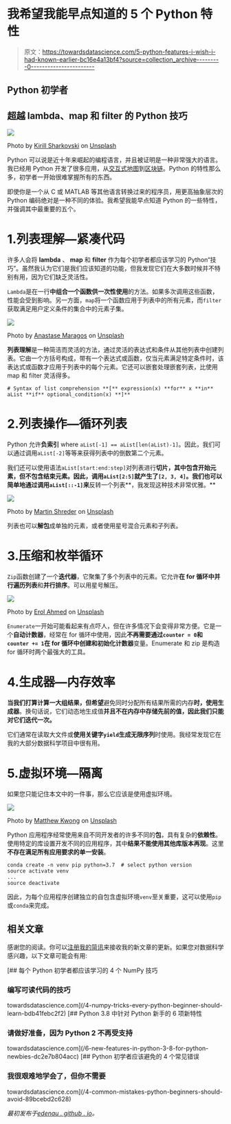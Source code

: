 # 我希望我能早点知道的 5 个 Python 特性

> 原文：<https://towardsdatascience.com/5-python-features-i-wish-i-had-known-earlier-bc16e4a13bf4?source=collection_archive---------0----------------------->

## Python 初学者

## 超越 lambda、map 和 filter 的 Python 技巧

![](img/27503c7254cd37d60c30512078795af0.png)

Photo by [Kirill Sharkovski](https://unsplash.com/@sharkovski?utm_source=medium&utm_medium=referral) on [Unsplash](https://unsplash.com?utm_source=medium&utm_medium=referral)

Python 可以说是近十年来崛起的编程语言，并且被证明是一种非常强大的语言。我已经用 Python 开发了很多应用，从[交互式地图](/visualizing-bike-mobility-in-london-using-interactive-maps-for-absolute-beginners-3b9f55ccb59)到[区块链](/building-a-minimal-blockchain-in-python-4f2e9934101d)。Python 的特性那么多，初学者一开始很难掌握所有的东西。

即使你是一个从 C 或 MATLAB 等其他语言转换过来的程序员，用更高抽象层次的 Python 编码绝对是一种不同的体验。我希望我能早点知道 Python 的一些特性，并强调其中最重要的五个。

# 1.列表理解—紧凑代码

许多人会将 **lambda** 、 **map** 和 **filter** 作为每个初学者都应该学习的 Python“技巧”。虽然我认为它们是我们应该知道的功能，但我发现它们在大多数时候并不特别有用，因为它们缺乏灵活性。

`Lambda`是在一行**中组合一个函数供一次性使用**的方法。如果多次调用这些函数，性能会受到影响。另一方面，`map`将一个函数应用于列表中的所有元素，而`filter`获取满足用户定义条件的集合中的元素子集。

![](img/5ffaa7070bf8e9fc6c638d8b26733386.png)

Photo by [Anastase Maragos](https://unsplash.com/@visualsbyroyalz?utm_source=medium&utm_medium=referral) on [Unsplash](https://unsplash.com?utm_source=medium&utm_medium=referral)

**列表理解**是一种简洁而灵活的方法，通过灵活的表达式和条件从其他列表中创建列表。它由一个方括号构成，带有一个表达式或函数，仅当元素满足特定条件时，该表达式或函数才应用于列表中的每个元素。它还可以嵌套处理嵌套列表，比使用 map 和 filter 灵活得多。

```
# Syntax of list comprehension **[** expression(x) **for** x **in** aList **if** optional_condition(x) **]**
```

# 2.列表操作—循环列表

Python 允许**负索引** where `aList[-1] == aList[len(aList)-1]`。因此，我们可以通过调用`aList[-2]`等等来获得列表中的倒数第二个元素。

我们还可以使用语法`aList[start:end:step]`对列表进行**切片，其中包含开始元素，但不包含结束元素。因此，调用`aList[2:5]`就产生了`[2, 3, 4]`。我们也可以简单地通过调用`aList[::-1]`来**反转一个列表**，我发现这种技术非常优雅。**

![](img/c230129bbaea15ca0a415f4baf1587bb.png)

Photo by [Martin Shreder](https://unsplash.com/@martinshreder?utm_source=medium&utm_medium=referral) on [Unsplash](https://unsplash.com?utm_source=medium&utm_medium=referral)

列表也可以**解包**成单独的元素，或者使用星号混合元素和子列表。

# 3.压缩和枚举循环

`Zip`函数创建了一个**迭代器**，它聚集了多个列表中的元素。它允许**在 for 循环中并行遍历列表**和**并行排序**。可以用星号解压。

![](img/a42b457032d8a394bea576175ba487b6.png)

Photo by [Erol Ahmed](https://unsplash.com/@erol?utm_source=medium&utm_medium=referral) on [Unsplash](https://unsplash.com?utm_source=medium&utm_medium=referral)

`Enumerate`一开始可能看起来有点吓人，但在许多情况下会变得非常方便。它是一个**自动计数器**，经常在 for 循环中使用，因此**不再需要通过`counter = 0`和`counter += 1`在 for 循环中创建和初始化计数器**变量。Enumerate 和 zip 是构造 for 循环时两个最强大的工具。

# 4.生成器—内存效率

**当我们打算计算一大组结果，但希望**避免同时分配所有结果所需的内存**时，使用生成器**。换句话说，它们动态地生成值**并且不在内存中存储先前的值，因此我们只能对它们迭代一次。**

它们通常在读取大文件或**使用关键字`yield`生成无限序列**时使用。我经常发现它在我的大部分数据科学项目中很有用。

# 5.虚拟环境—隔离

如果您只能记住本文中的一件事，那么它应该是使用虚拟环境。

![](img/9f81a8cf44b66e6454c84de27dbaa51a.png)

Photo by [Matthew Kwong](https://unsplash.com/@mattykwong1?utm_source=medium&utm_medium=referral) on [Unsplash](https://unsplash.com?utm_source=medium&utm_medium=referral)

Python 应用程序经常使用来自不同开发者的许多不同的**包**，具有复杂的**依赖性**。使用特定的库设置开发不同的应用程序，其中**结果不能使用其他库版本再现**。这里**不存在满足所有应用要求的单一安装**。

```
conda create -n venv pip python=3.7  # select python version
source activate venv
...
source deactivate
```

因此，为每个应用程序创建独立的自包含虚拟环境`venv`至关重要，这可以使用`pip`或`conda`来完成。

## 相关文章

感谢您的阅读。你可以[注册我的简讯](http://edenau.mailchimpsites.com/)来接收我的新文章的更新。如果您对数据科学感兴趣，以下文章可能会有用:

[](/4-numpy-tricks-every-python-beginner-should-learn-bdb41febc2f2) [## 每个 Python 初学者都应该学习的 4 个 NumPy 技巧

### 编写可读代码的技巧

towardsdatascience.com](/4-numpy-tricks-every-python-beginner-should-learn-bdb41febc2f2) [](/6-new-features-in-python-3-8-for-python-newbies-dc2e7b804acc) [## Python 3.8 中针对 Python 新手的 6 项新特性

### 请做好准备，因为 Python 2 不再受支持

towardsdatascience.com](/6-new-features-in-python-3-8-for-python-newbies-dc2e7b804acc) [](/4-common-mistakes-python-beginners-should-avoid-89bcebd2c628) [## Python 初学者应该避免的 4 个常见错误

### 我很艰难地学会了，但你不需要

towardsdatascience.com](/4-common-mistakes-python-beginners-should-avoid-89bcebd2c628) 

*最初发布于*[*edenau . github . io*](https://edenau.github.io/)*。*
